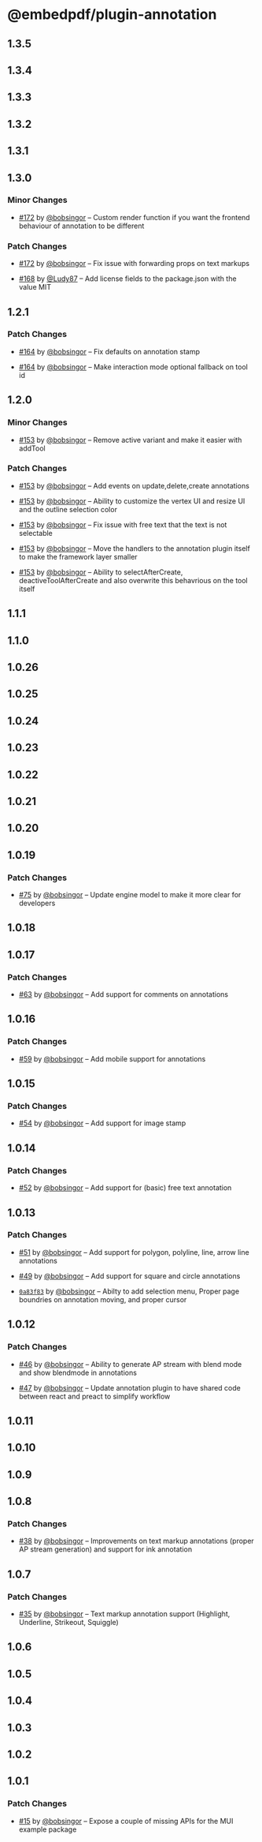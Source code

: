 # @embedpdf/plugin-annotation

## 1.3.5

## 1.3.4

## 1.3.3

## 1.3.2

## 1.3.1

## 1.3.0

### Minor Changes

- [#172](https://github.com/embedpdf/embed-pdf-viewer/pull/172) by [@bobsingor](https://github.com/bobsingor) – Custom render function if you want the frontend behaviour of annotation to be different

### Patch Changes

- [#172](https://github.com/embedpdf/embed-pdf-viewer/pull/172) by [@bobsingor](https://github.com/bobsingor) – Fix issue with forwarding props on text markups

- [#168](https://github.com/embedpdf/embed-pdf-viewer/pull/168) by [@Ludy87](https://github.com/Ludy87) – Add license fields to the package.json with the value MIT

## 1.2.1

### Patch Changes

- [#164](https://github.com/embedpdf/embed-pdf-viewer/pull/164) by [@bobsingor](https://github.com/bobsingor) – Fix defaults on annotation stamp

- [#164](https://github.com/embedpdf/embed-pdf-viewer/pull/164) by [@bobsingor](https://github.com/bobsingor) – Make interaction mode optional fallback on tool id

## 1.2.0

### Minor Changes

- [#153](https://github.com/embedpdf/embed-pdf-viewer/pull/153) by [@bobsingor](https://github.com/bobsingor) – Remove active variant and make it easier with addTool

### Patch Changes

- [#153](https://github.com/embedpdf/embed-pdf-viewer/pull/153) by [@bobsingor](https://github.com/bobsingor) – Add events on update,delete,create annotations

- [#153](https://github.com/embedpdf/embed-pdf-viewer/pull/153) by [@bobsingor](https://github.com/bobsingor) – Ability to customize the vertex UI and resize UI and the outline selection color

- [#153](https://github.com/embedpdf/embed-pdf-viewer/pull/153) by [@bobsingor](https://github.com/bobsingor) – Fix issue with free text that the text is not selectable

- [#153](https://github.com/embedpdf/embed-pdf-viewer/pull/153) by [@bobsingor](https://github.com/bobsingor) – Move the handlers to the annotation plugin itself to make the framework layer smaller

- [#153](https://github.com/embedpdf/embed-pdf-viewer/pull/153) by [@bobsingor](https://github.com/bobsingor) – Ability to selectAfterCreate, deactiveToolAfterCreate and also overwrite this behavrious on the tool itself

## 1.1.1

## 1.1.0

## 1.0.26

## 1.0.25

## 1.0.24

## 1.0.23

## 1.0.22

## 1.0.21

## 1.0.20

## 1.0.19

### Patch Changes

- [#75](https://github.com/embedpdf/embed-pdf-viewer/pull/75) by [@bobsingor](https://github.com/bobsingor) – Update engine model to make it more clear for developers

## 1.0.18

## 1.0.17

### Patch Changes

- [#63](https://github.com/embedpdf/embed-pdf-viewer/pull/63) by [@bobsingor](https://github.com/bobsingor) – Add support for comments on annotations

## 1.0.16

### Patch Changes

- [#59](https://github.com/embedpdf/embed-pdf-viewer/pull/59) by [@bobsingor](https://github.com/bobsingor) – Add mobile support for annotations

## 1.0.15

### Patch Changes

- [#54](https://github.com/embedpdf/embed-pdf-viewer/pull/54) by [@bobsingor](https://github.com/bobsingor) – Add support for image stamp

## 1.0.14

### Patch Changes

- [#52](https://github.com/embedpdf/embed-pdf-viewer/pull/52) by [@bobsingor](https://github.com/bobsingor) – Add support for (basic) free text annotation

## 1.0.13

### Patch Changes

- [#51](https://github.com/embedpdf/embed-pdf-viewer/pull/51) by [@bobsingor](https://github.com/bobsingor) – Add support for polygon, polyline, line, arrow line annotations

- [#49](https://github.com/embedpdf/embed-pdf-viewer/pull/49) by [@bobsingor](https://github.com/bobsingor) – Add support for square and circle annotations

- [`0a83f83`](https://github.com/embedpdf/embed-pdf-viewer/commit/0a83f838728b5d2d5c8d44c91b95f99a08248d30) by [@bobsingor](https://github.com/bobsingor) – Abilty to add selection menu, Proper page boundries on annotation moving, and proper cursor

## 1.0.12

### Patch Changes

- [#46](https://github.com/embedpdf/embed-pdf-viewer/pull/46) by [@bobsingor](https://github.com/bobsingor) – Ability to generate AP stream with blend mode and show blendmode in annotations

- [#47](https://github.com/embedpdf/embed-pdf-viewer/pull/47) by [@bobsingor](https://github.com/bobsingor) – Update annotation plugin to have shared code between react and preact to simplify workflow

## 1.0.11

## 1.0.10

## 1.0.9

## 1.0.8

### Patch Changes

- [#38](https://github.com/embedpdf/embed-pdf-viewer/pull/38) by [@bobsingor](https://github.com/bobsingor) – Improvements on text markup annotations (proper AP stream generation) and support for ink annotation

## 1.0.7

### Patch Changes

- [#35](https://github.com/embedpdf/embed-pdf-viewer/pull/35) by [@bobsingor](https://github.com/bobsingor) – Text markup annotation support (Highlight, Underline, Strikeout, Squiggle)

## 1.0.6

## 1.0.5

## 1.0.4

## 1.0.3

## 1.0.2

## 1.0.1

### Patch Changes

- [#15](https://github.com/embedpdf/embed-pdf-viewer/pull/15) by [@bobsingor](https://github.com/bobsingor) – Expose a couple of missing APIs for the MUI example package
